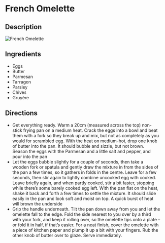 # French Omelette

## Description
![French Omelette](https://www.themealdb.com/images/media/meals/yvpuuy1511797244.jpg "French Omelette")

## Ingredients
- Eggs
- Butter
- Parmesan
- Tarragon
- Parsley
- Chives
- Gruyère

## Directions
- Get everything ready. Warm a 20cm (measured across the top) non-stick frying pan on a medium heat. Crack the eggs into a bowl and beat them with a fork so they break up and mix, but not as completely as you would for scrambled egg. With the heat on medium-hot, drop one knob of butter into the pan. It should bubble and sizzle, but not brown. Season the eggs with the Parmesan and a little salt and pepper, and pour into the pan
- Let the eggs bubble slightly for a couple of seconds, then take a wooden fork or spatula and gently draw the mixture in from the sides of the pan a few times, so it gathers in folds in the centre. Leave for a few seconds, then stir again to lightly combine uncooked egg with cooked. Leave briefly again, and when partly cooked, stir a bit faster, stopping while there’s some barely cooked egg left. With the pan flat on the heat, shake it back and forth a few times to settle the mixture. It should slide easily in the pan and look soft and moist on top. A quick burst of heat will brown the underside
- Grip the handle underneath. Tilt the pan down away from you and let the omelette fall to the edge. Fold the side nearest to you over by a third with your fork, and keep it rolling over, so the omelette tips onto a plate – or fold it in half, if that’s easier. For a neat finish, cover the omelette with a piece of kitchen paper and plump it up a bit with your fingers. Rub the other knob of butter over to glaze. Serve immediately.

